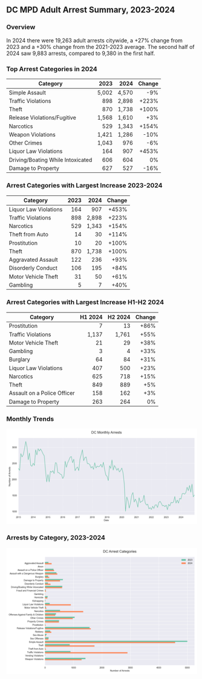 ## DC MPD Adult Arrest Summary, 2023-2024

### Overview
In 2024 there were 19,263 adult arrests citywide, a +27% change from 2023 and a +30% change from the 2021-2023 average. The second half of 2024 saw 9,883 arrests, compared to 9,380 in the first half.

### Top Arrest Categories in 2024
| Category | 2023 | 2024 | Change |
|----------|------:|------:|---------:|
| Simple Assault | 5,002 | 4,570 | -9% |
| Traffic Violations | 898 | 2,898 | +223% |
| Theft | 870 | 1,738 | +100% |
| Release Violations/Fugitive | 1,568 | 1,610 | +3% |
| Narcotics | 529 | 1,343 | +154% |
| Weapon Violations | 1,421 | 1,286 | -10% |
| Other Crimes | 1,043 | 976 | -6% |
| Liquor Law Violations | 164 | 907 | +453% |
| Driving/Boating While Intoxicated | 606 | 604 | 0% |
| Damage to Property | 627 | 527 | -16% |

### Arrest Categories with Largest Increase 2023-2024
| Category | 2023 | 2024 | Change |
|----------|------:|------:|---------:|
| Liquor Law Violations | 164 | 907 | +453% |
| Traffic Violations | 898 | 2,898 | +223% |
| Narcotics | 529 | 1,343 | +154% |
| Theft from Auto | 14 | 30 | +114% |
| Prostitution | 10 | 20 | +100% |
| Theft | 870 | 1,738 | +100% |
| Aggravated Assault | 122 | 236 | +93% |
| Disorderly Conduct | 106 | 195 | +84% |
| Motor Vehicle Theft | 31 | 50 | +61% |
| Gambling | 5 | 7 | +40% |

### Arrest Categories with Largest Increase H1-H2 2024
| Category | H1 2024 | H2 2024 | Change |
|----------|---------:|---------:|---------:|
| Prostitution | 7 | 13 | +86% |
| Traffic Violations | 1,137 | 1,761 | +55% |
| Motor Vehicle Theft | 21 | 29 | +38% |
| Gambling | 3 | 4 | +33% |
| Burglary | 64 | 84 | +31% |
| Liquor Law Violations | 407 | 500 | +23% |
| Narcotics | 625 | 718 | +15% |
| Theft | 849 | 889 | +5% |
| Assault on a Police Officer | 158 | 162 | +3% |
| Damage to Property | 263 | 264 | 0% |

### Monthly Trends
![Monthly Arrest Trends](citywide_monthly_trends.png)

### Arrests by Category, 2023-2024
![Arrests by category](citywide_categories.png)
